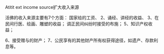 Atitit ext income source扩大收入来源

活佛的收入来源主要有7个方面：
国家给的工资、
2、诵经、讲经的收益、
3、在民间行医、绘画、雕塑的收益；
调正民间纠纷时接受的布施；
5、知识产权收益；

6、接受赠与的财产；
7、公民享有的其他财产所有权获得途径，如遗产、存款利息等。
